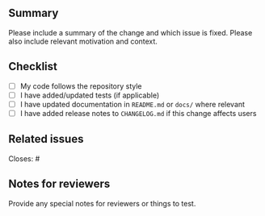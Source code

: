 ## Summary
Please include a summary of the change and which issue is fixed. Please also include relevant motivation and context.

## Checklist
- [ ] My code follows the repository style
- [ ] I have added/updated tests (if applicable)
- [ ] I have updated documentation in `README.md` or `docs/` where relevant
- [ ] I have added release notes to `CHANGELOG.md` if this change affects users

## Related issues
Closes: #

## Notes for reviewers
Provide any special notes for reviewers or things to test.
